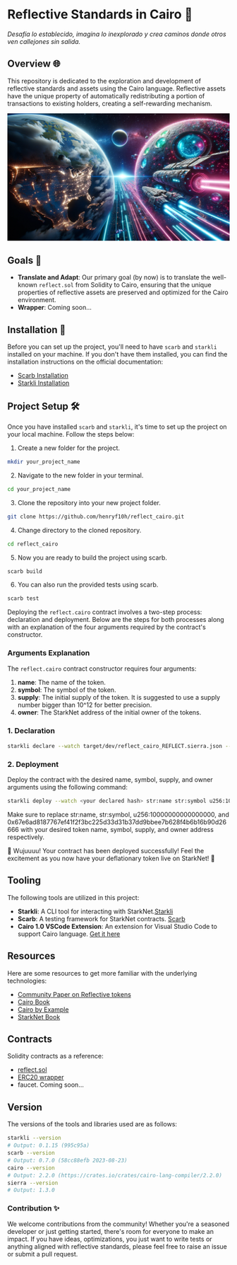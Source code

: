 # Reflective Standards in Cairo 🐫

_Desafía lo establecido, imagina lo inexplorado y crea caminos donde otros ven callejones sin salida._

## Overview 🌐

This repository is dedicated to the exploration and development of reflective standards and assets using the Cairo language. Reflective assets have the unique property of automatically redistributing a portion of transactions to existing holders, creating a self-rewarding mechanism.

![Description of Image](public/alter.png)

## Goals 🎯

- **Translate and Adapt**: Our primary goal (by now) is to translate the well-known `reflect.sol` from Solidity to Cairo, ensuring that the unique properties of reflective assets are preserved and optimized for the Cairo environment.
- **Wrapper**: Coming soon...

## Installation 🔧

Before you can set up the project, you'll need to have `scarb` and `starkli` installed on your machine. If you don't have them installed, you can find the installation instructions on the official documentation:

- [Scarb Installation](https://docs.swmansion.com/scarb/download.html)
- [Starkli Installation](https://github.com/starkware-libs/starkli)

## Project Setup 🛠️

Once you have installed `scarb` and `starkli`, it's time to set up the project on your local machine. Follow the steps below:

1. Create a new folder for the project.
```bash
mkdir your_project_name
```
2. Navigate to the new folder in your terminal.
```bash
cd your_project_name
```
3. Clone the repository into your new project folder.
```bash
git clone https://github.com/henryf10h/reflect_cairo.git
```
4. Change directory to the cloned repository.
```bash
cd reflect_cairo
```
5. Now you are ready to build the project using scarb.
```bash
scarb build
```
6. You can also run the provided tests using scarb.
```bash
scarb test
```

Deploying the `reflect.cairo` contract involves a two-step process: declaration and deployment. Below are the steps for both processes along with an explanation of the four arguments required by the contract's constructor.

### Arguments Explanation

The `reflect.cairo` contract constructor requires four arguments:

1. **name**: The name of the token.
2. **symbol**: The symbol of the token.
3. **supply**: The initial supply of the token. It is suggested to use a supply number bigger than 10^12 for better precision.
4. **owner**: The StarkNet address of the initial owner of the tokens.

### 1. Declaration

```bash
starkli declare --watch target/dev/reflect_cairo_REFLECT.sierra.json --account ~/.starkli-wallets/deployer/account.json --keystore ~/.starkli-wallets/deployer/keystore.json
```
### 2. Deployment

Deploy the contract with the desired name, symbol, supply, and owner arguments using the following command:

```bash
starkli deploy --watch <your declared hash> str:name str:symbol u256:10000000000000000 <Owner's starknet address> --account ~/.starkli-wallets/deployer/account.json --keystore ~/.starkli-wallets/deployer/keystore.json 
```
Make sure to replace str:name, str:symbol, u256:10000000000000000, and 0x67e6ad8187767ef41f2f3bc225d33d31b37dd9bbee7b628f4b6b16b90d26666 with your desired token name, symbol, supply, and owner address respectively.

🚀 Wujuuuu! Your contract has been deployed successfully! Feel the excitement as you now have your deflationary token live on StarkNet! 🎉

## Tooling

The following tools are utilized in this project:

- **Starkli**: A CLI tool for interacting with StarkNet.[Starkli](https://book.starkli.rs/)
- **Scarb**: A testing framework for StarkNet contracts. [Scarb](https://docs.swmansion.com/scarb/docs.html/)
- **Cairo 1.0 VSCode Extension**: An extension for Visual Studio Code to support Cairo language. [Get it here](https://marketplace.visualstudio.com/items?itemName=starkware.cairo1)

## Resources

Here are some resources to get more familiar with the underlying technologies:

- [Community Paper on Reflective tokens](https://forum.openzeppelin.com/t/a-technical-whitepaper-for-reflect-contracts/14297)
- [Cairo Book](https://book.cairo-lang.org/)
- [Cairo by Example](https://cairo-by-example.com/)
- [StarkNet Book](https://book.starknet.io/index.html/)

## Contracts

Solidity contracts as a reference:

- [reflect.sol](https://github.com/reflectfinance/reflect-contracts)
- [ERC20 wrapper](https://etherscan.io/address/0x8e4b1e38c082c7ceb638c084c102352421fe607f#code)
- faucet. Coming soon...

## Version

The versions of the tools and libraries used are as follows:

```bash
starkli --version
# Output: 0.1.15 (995c95a)
scarb --version
# Output: 0.7.0 (58cc88efb 2023-08-23)
cairo --version
# Output: 2.2.0 (https://crates.io/crates/cairo-lang-compiler/2.2.0)
sierra --version
# Output: 1.3.0
```


### Contribution ✨
We welcome contributions from the community! Whether you're a seasoned developer or just getting started, there's room for everyone to make an impact. If you have ideas, optimizations, you just want to write tests or anything aligned with reflective standards, please feel free to raise an issue or submit a pull request.

